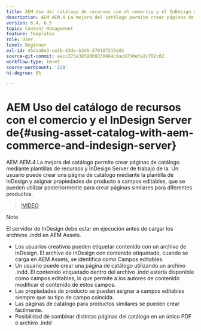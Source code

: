 ```yaml
---
title: AEM Uso del catálogo de recursos con el comercio y el InDesign Server de
description: AEM AEM.4 La mejora del catálogo permite crear páginas de catálogo mediante plantillas de recursos y InDesign Server de trabajo de la.  Un usuario puede crear una página de catálogo mediante la plantilla de InDesign y asignar propiedades de producto a campos editables, que se pueden utilizar posteriormente para crear páginas similares para diferentes productos.
version: 6.4, 6.5
topic: Content Management
feature: Templates
role: User
level: Beginner
exl-id: 45daa8e3-ce3b-43de-b3d6-276107215dd4
source-git-commit: eecc275e38390b9330464c8ac0750efa2c702c82
workflow-type: tm+mt
source-wordcount: '220'
ht-degree: 0%

---
```


# AEM Uso del catálogo de recursos con el comercio y el InDesign Server de{#using-asset-catalog-with-aem-commerce-and-indesign-server}

AEM AEM.4 La mejora del catálogo permite crear páginas de catálogo mediante plantillas de recursos y InDesign Server de trabajo de la.  Un usuario puede crear una página de catálogo mediante la plantilla de InDesign y asignar propiedades de producto a campos editables, que se pueden utilizar posteriormente para crear páginas similares para diferentes productos.

>[!VIDEO](https://video.tv.adobe.com/v/22540?quality=12&learn=on)

>[!NOTE]
>
>El servidor de InDesign debe estar en ejecución antes de cargar los archivos \.indd en AEM Assets.

* Los usuarios creativos pueden etiquetar contenido con un archivo de InDesign. El archivo de InDesign con contenido etiquetado, cuando se carga en AEM Assets, se identifica como Campos editables.
* Un usuario puede crear una página de catálogo utilizando un archivo \.indd. El contenido etiquetado dentro del archivo \.indd estaría disponible como campos editables, lo que permite a los autores de contenido modificar el contenido de estos campos.
* Las propiedades de producto se pueden asignar a campos editables siempre que su tipo de campo coincida.
* Las páginas de catálogo para productos similares se pueden crear fácilmente.
* Posibilidad de combinar distintas páginas del catálogo en un único PDF o archivo \.indd
